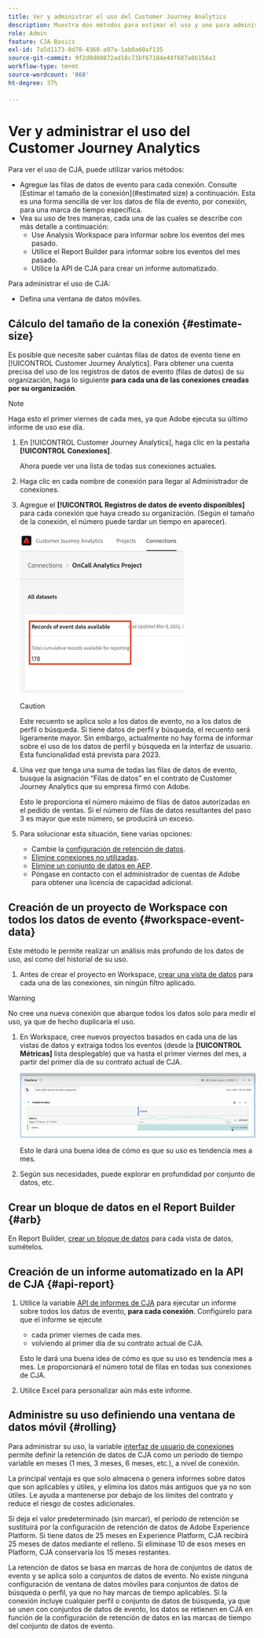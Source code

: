 ```yaml
---
title: Ver y administrar el uso del Customer Journey Analytics
description: Muestra dos métodos para estimar el uso y uno para administrarlo.
role: Admin
feature: CJA Basics
exl-id: 7a5d1173-8d78-4360-a97a-1ab0a60af135
source-git-commit: 9f2d0d00872ad18c73bf67184e44f687a0b156a3
workflow-type: tm+mt
source-wordcount: '868'
ht-degree: 37%

---
```


# Ver y administrar el uso del Customer Journey Analytics

Para ver el uso de CJA, puede utilizar varios métodos:

* Agregue las filas de datos de evento para cada conexión. Consulte [Estimar el tamaño de la conexión](#estimated size) a continuación. Esta es una forma sencilla de ver los datos de fila de evento, por conexión, para una marca de tiempo específica.
* Vea su uso de tres maneras, cada una de las cuales se describe con más detalle a continuación:
   * Use Analysis Workspace para informar sobre los eventos del mes pasado.
   * Utilice el Report Builder para informar sobre los eventos del mes pasado.
   * Utilice la API de CJA para crear un informe automatizado.

Para administrar el uso de CJA:

* Defina una ventana de datos móviles.

## Cálculo del tamaño de la conexión {#estimate-size}

Es posible que necesite saber cuántas filas de datos de evento tiene en [!UICONTROL Customer Journey Analytics]. Para obtener una cuenta precisa del uso de los registros de datos de evento (filas de datos) de su organización, haga lo siguiente **para cada una de las conexiones creadas por su organización**.

>[!NOTE]
>
>Haga esto el primer viernes de cada mes, ya que Adobe ejecuta su último informe de uso ese día.

1. En [!UICONTROL Customer Journey Analytics], haga clic en la pestaña **[!UICONTROL Conexiones]**.

   Ahora puede ver una lista de todas sus conexiones actuales.

1. Haga clic en cada nombre de conexión para llegar al Administrador de conexiones.

1. Agregue el **[!UICONTROL Registros de datos de evento disponibles]** para cada conexión que haya creado su organización. (Según el tamaño de la conexión, el número puede tardar un tiempo en aparecer).

   ![datos de evento](./assets/event-data.png)

   >[!CAUTION]
   >
   >   Este recuento se aplica solo a los datos de evento, no a los datos de perfil o búsqueda. Si tiene datos de perfil y búsqueda, el recuento será ligeramente mayor. Sin embargo, actualmente no hay forma de informar sobre el uso de los datos de perfil y búsqueda en la interfaz de usuario. Esta funcionalidad está prevista para 2023.

1. Una vez que tenga una suma de todas las filas de datos de evento, busque la asignación “Filas de datos” en el contrato de Customer Journey Analytics que su empresa firmó con Adobe.

   Esto le proporciona el número máximo de filas de datos autorizadas en el pedido de ventas. Si el número de filas de datos resultantes del paso 3 es mayor que este número, se producirá un exceso.

1. Para solucionar esta situación, tiene varias opciones:

   * Cambie la [configuración de retención de datos](https://experienceleague.adobe.com/docs/analytics-platform/using/cja-connections/manage-connections.html?lang=es#set-rolling-window-for-connection-data-retention).
   * [Elimine conexiones no utilizadas](https://experienceleague.adobe.com/docs/analytics-platform/using/cja-overview/cja-faq.html?lang=es#implications-of-deleting-data-components).
   * [Elimine un conjunto de datos en AEP](https://experienceleague.adobe.com/docs/analytics-platform/using/cja-overview/cja-faq.html?lang=es#implications-of-deleting-data-components).
   * Póngase en contacto con el administrador de cuentas de Adobe para obtener una licencia de capacidad adicional.

## Creación de un proyecto de Workspace con todos los datos de evento {#workspace-event-data}

Este método le permite realizar un análisis más profundo de los datos de uso, así como del historial de su uso.

1. Antes de crear el proyecto en Workspace, [crear una vista de datos](/help/data-views/create-dataview.md) para cada una de las conexiones, sin ningún filtro aplicado.

>[!WARNING]
>
>    No cree una nueva conexión que abarque todos los datos solo para medir el uso, ya que de hecho duplicaría el uso.

1. En Workspace, cree nuevos proyectos basados en cada una de las vistas de datos y extraiga todos los eventos (desde la **[!UICONTROL Métricas]** lista desplegable) que va hasta el primer viernes del mes, a partir del primer día de su contrato actual de CJA.

   ![Eventos](./assets/events-usage.png)

   Esto le dará una buena idea de cómo es que su uso es tendencia mes a mes.

1. Según sus necesidades, puede explorar en profundidad por conjunto de datos, etc.

## Crear un bloque de datos en el Report Builder {#arb}

En Report Builder, [crear un bloque de datos](/help/report-builder/create-a-data-block.md) para cada vista de datos, sumételos.

## Creación de un informe automatizado en la API de CJA {#api-report}

1. Utilice la variable [API de informes de CJA](https://developer.adobe.com/cja-apis/docs/api/#tag/Reporting-API) para ejecutar un informe sobre todos los datos de evento, **para cada conexión**. Configúrelo para que el informe se ejecute

   * cada primer viernes de cada mes.
   * volviendo al primer día de su contrato actual de CJA.

   Esto le dará una buena idea de cómo es que su uso es tendencia mes a mes. Le proporcionará el número total de filas en todas sus conexiones de CJA.

1. Utilice Excel para personalizar aún más este informe.

## Administre su uso definiendo una ventana de datos móvil {#rolling}

Para administrar su uso, la variable [interfaz de usuario de conexiones](/help/connections/create-connection.md) permite definir la retención de datos de CJA como un período de tiempo variable en meses (1 mes, 3 meses, 6 meses, etc.), a nivel de conexión.

La principal ventaja es que solo almacena o genera informes sobre datos que son aplicables y útiles, y elimina los datos más antiguos que ya no son útiles. Le ayuda a mantenerse por debajo de los límites del contrato y reduce el riesgo de costes adicionales.

Si deja el valor predeterminado (sin marcar), el período de retención se sustituirá por la configuración de retención de datos de Adobe Experience Platform. Si tiene datos de 25 meses en Experience Platform, CJA recibirá 25 meses de datos mediante el relleno. Si eliminase 10 de esos meses en Platform, CJA conservaría los 15 meses restantes.

La retención de datos se basa en marcas de hora de conjuntos de datos de evento y se aplica solo a conjuntos de datos de evento. No existe ninguna configuración de ventana de datos móviles para conjuntos de datos de búsqueda o perfil, ya que no hay marcas de tiempo aplicables. Si la conexión incluye cualquier perfil o conjunto de datos de búsqueda, ya que se unen con conjuntos de datos de evento, los datos se retienen en CJA en función de la configuración de retención de datos en las marcas de tiempo del conjunto de datos de evento.

